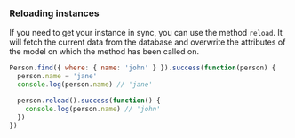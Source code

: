 ### Reloading instances

If you need to get your instance in sync, you can use the method `reload`. It will fetch the current data from the database and overwrite the attributes of the model on which the method has been called on.

```js
Person.find({ where: { name: 'john' } }).success(function(person) {
  person.name = 'jane'
  console.log(person.name) // 'jane'

  person.reload().success(function() {
    console.log(person.name) // 'john'
  })
})
```
